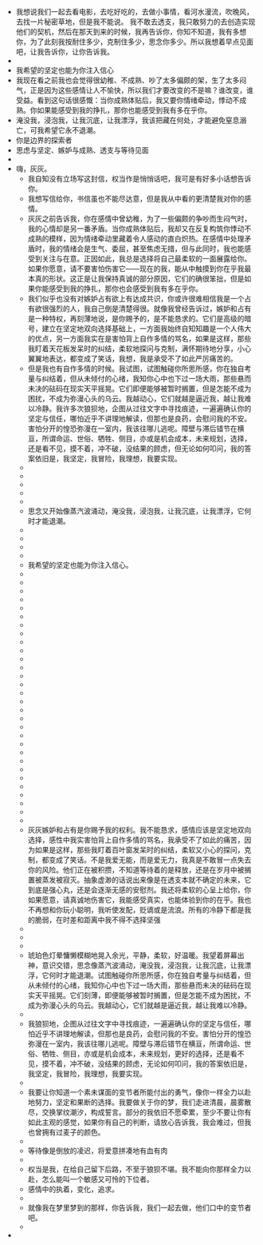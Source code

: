 - 我想说我们一起去看电影，去吃好吃的，去做小事情，看河水漫流，吹晚风，去找一片秘密草地，但是我不能说。 我不敢去透支，我只敢努力的去创造实现他们的契机，然后在那天到来的时候，我再告诉你，你知不知道，我有多想你，为了此刻我按耐住多少，克制住多少，思念你多少。所以我想着早点见面吧，让我告诉你，让你告诉我。
-
- 我希望的坚定也能为你注入信心
- 我现在看之前我也会觉得很幼稚、不成熟、吵了太多偏颇的架，生了太多闷气，正是因为这些感情让人不愉快，所以我们才要改变的不是嘛？谁改变，谁受益。看到这句话很感慨：当你成熟体贴后，我又要你情绪牵动，悸动不成熟。你如果能感受到我的挣扎，那你也能感受到我有多在乎你。
- 淹没我，浸泡我，让我沉底，让我漂浮，我该把藏在何处，才能避免窒息溺亡，可我希望它永不退潮。
- 你是边界的探索者
- 思虑与坚定、嫉妒与成熟、透支与等待见面
-
- 嗨，灰灰。
	- 我自知没有立场写这封信，权当作是悄悄话吧，我可是有好多小话想告诉你。
	- 我想写信给你，书信虽也不能尽达意，但是我从中看的更清楚我对你的感情。
	- 灰灰之前告诉我，你在感情中曾幼稚，为了一些偏颇的争吵而生闷气时，我的心情却是另一番矛盾。当你成熟体贴后，我却又在反复构筑你悸动不成熟的模样，因为情绪牵动里藏着令人感动的直白炽热。在感情中处理矛盾时，我的情绪会是生气、委屈，甚至焦虑无措，但与此同时，我也能感受到关注与在意。正因如此，我总是选择将自己最柔软的一面展露给你。如果你愿意，请不要害怕伤害它——现在的我，能从中触摸到你在乎我最本真的形状。这正是让我保持真诚的部分原因，它们的确很笨拙，但是如果你能感受到我的挣扎，那你也会感受到我有多在乎你。
	- 我们似乎也没有对嫉妒占有欲上有达成共识，你或许很难相信我是一个占有欲很强烈的人，我自己倒是清楚得很。就像我曾经告诉过，嫉妒和占有是一种特权，再刻薄地说，是你赐予的，是不能恳求的。它们是高级的暗号，建立在坚定地双向选择基础上，一方面我始终自知知趣是一个人伟大的优点，另一方面我实在是害怕背上自作多情的骂名，如果是这样，那些我盯着天花板发呆时的纠结，柔软地探问与克制，满怀期待地分享，小心翼翼地表达，都变成了笑话，我想，我是承受不了如此严厉痛苦的。
	- 但是我也有自作多情的时候。我试图，试图触碰你所思所感，你在独自考量与纠结着，但从未倾付的心绪，我知你心中也下过一场大雨，那些悬而未决的砝码在现实天平摇晃。它们即便能够被暂时搁置，但是怎能不成为困扰，不成为弥漫心头的乌云。我越动心，它们就越是逼近我，越让我难以冷静。我许多次狼狈地，企图从过往文字中寻找痕迹，一遍遍确认你的坚定与信任，哪怕近乎不讲理地解读，但那也是良药，会慰问我的不安。害怕分开的惶恐弥漫在一室内，我该往哪儿逃呢。障壁与滞后错节在横亘，所谓命运、世俗、牺牲、侧目，亦或是机会成本，未来规划，选择，还是看不见，摸不着，冲不破，没结果的顾虑，但无论如何叩问，我的答案依旧是，我坚定，我冒险，我理想，我要实现。
	-
	-
	-
	-
	-
	- 思念又开始像蒸汽波涌动，淹没我，浸泡我，让我沉底，让我漂浮，它何时才能退潮。
	-
	-
	-
	-
	- 我希望的坚定也能为你注入信心。
	-
	-
	-
	-
	-
	-
	-
	-
	-
	-
	-
	-
	-
	-
	-
	-
	-
	-
	-
	-
	-
	-
	-
	-
	-
	-
	-
	-
	-
	-
	- 灰灰嫉妒和占有是你赐予我的权利。我不能恳求，感情应该是坚定地双向选择，感性中我实害怕背上自作多情的骂名，我承受不了如此的痛苦，因为如果是这样，那些我盯着百叶窗发呆时的纠结，柔软又小心的探问，克制，都变成了笑话。不是我爱无能，而是爱无力，我真是不敢冒一点失去你的风险。他们正在被积攒，不知道等待着的是释放，还是在岁月中被搁置被蒸发被寂灭。抽象虚渺的话说出来像是在透支本就不确定的未来，它到底是强心丸，还是会逐渐无感的安慰剂。我还将柔软的心呈上给你，你如果愿意，请真诚地伤害它，我能感受真实，也能体验到你的在乎。我也不再想和你玩小聪明，我听使发配，贬谪或是流浪。所有的冷静下都是我的脆弱，在时差和距离中我不得不选择坚强
	-
	-
	-
	- 琥珀色灯晕慵懒模糊地晃入余光，平静，柔软，好温暖。我望着屏幕出神，意识交错，思念像蒸汽波涌动，淹没我，浸泡我，让我沉底，让我漂浮，它何时才能退潮。试图触碰你所思所感，你在独自考量与纠结着，但从未倾付的心绪，我知你心中也下过一场大雨，那些悬而未决的砝码在现实天平摇晃。它们刻薄，即便能够被暂时搁置，但是怎能不成为困扰，不成为弥漫心头的乌云。我越动心，它们就越是逼近我，越让我难以冷静。
	-
	- 我狼狈地，企图从过往文字中寻找痕迹，一遍遍确认你的坚定与信任，哪怕近乎不讲理地解读，但那也是良药，会慰问我的不安。害怕分开的惶恐弥漫在一室内，我该往哪儿逃呢。障壁与滞后错节在横亘，所谓命运、世俗、牺牲、侧目，亦或是机会成本，未来规划，更好的选择，还是看不见，摸不着，冲不破，没结果的顾虑，无论如何叩问，我的答案依旧是，我坚定，我冒险，我理想，我要实现。
	-
	- 我要让你知道一个素未谋面的变节者所能付出的勇气，像你一样全力以赴地努力，坚定和果断的选择。我要做关于你的梦，我们走进清晨，晨雾散尽，交换掌纹潮汐，构成誓言。部分的我依旧不愿牵累，至少不要让你有如此主观的感觉，如果你有自己的判断，请放心告诉我，我会难过，但我也曾拥有过麦子的颜色。
	-
	- 等待像是倒放的凌迟，将爱意拼凑地有血有肉
	-
	- 权当是我，在给自己留下后路，不至于狼狈不堪。我不能向你那样全力以赴，怎么能叫一个敏感又可怜的下位者。
	- 感情中的执着，变化，追求。
	-
	- 就像我在梦里梦到的那样，你告诉我，我们一起去做，他们口中的变节者吧。
	-
-